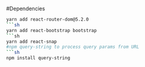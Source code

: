 #Dependencies
```sh
yarn add react-router-dom@5.2.0
```sh 
yarn add react-bootstrap bootstrap
```sh
yarn add react-snap
#npm query-string to process query params from URL
```sh
npm install query-string
